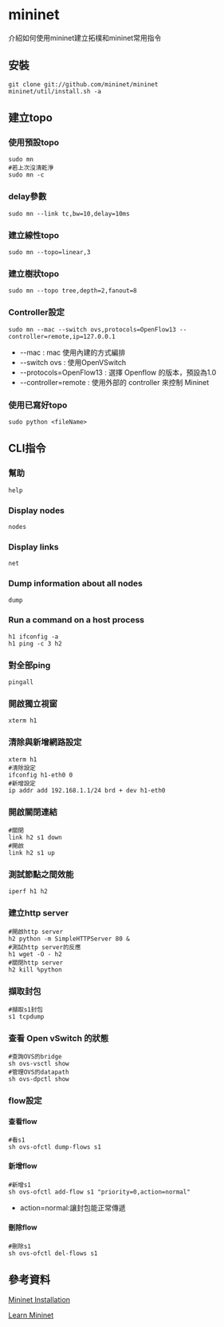 # mininet
介紹如何使用mininet建立拓樸和mininet常用指令

## 安裝
```shell=
git clone git://github.com/mininet/mininet 
mininet/util/install.sh -a
```

## 建立topo

### 使用預設topo
```shell=
sudo mn
#若上次沒清乾淨
sudo mn -c
```
### delay參數
```shell=
sudo mn --link tc,bw=10,delay=10ms
```
### 建立線性topo
```shell=
sudo mn --topo=linear,3
```
### 建立樹狀topo
```shell=
sudo mn --topo tree,depth=2,fanout=8
```
### Controller設定
```shell=
sudo mn --mac --switch ovs,protocols=OpenFlow13 --controller=remote,ip=127.0.0.1
```
- --mac : mac 使用內建的方式編排
- --switch ovs : 使用OpenVSwitch
- --protocols=OpenFlow13 : 選擇 Openflow 的版本，預設為1.0
- --controller=remote : 使用外部的 controller 來控制 Mininet

### 使用已寫好topo
```shell=
sudo python <fileName>
```

## CLI指令

### 幫助
```shell=
help
```
### Display nodes
```shell=
nodes
```
### Display links
```shell=
net
```
### Dump information about all nodes
```shell=
dump
```
### Run a command on a host process
```shell=
h1 ifconfig -a
h1 ping -c 3 h2
```
### 對全部ping
```shell=
pingall
```
### 開啟獨立視窗
```shell=
xterm h1
```
### 清除與新增網路設定
```shell=
xterm h1
#清除設定
ifconfig h1-eth0 0
#新增設定
ip addr add 192.168.1.1/24 brd + dev h1-eth0
```
### 開啟關閉連結
```shell=
#關閉
link h2 s1 down
#開啟
link h2 s1 up
```

### 測試節點之間效能
```shell=
iperf h1 h2
```

### 建立http server
```shell=
#開啟http server
h2 python -m SimpleHTTPServer 80 &
#測試http server的反應
h1 wget -O - h2
#關閉http server
h2 kill %python
```
### 擷取封包
```shell=
#擷取s1封包
s1 tcpdump
```

### 查看 Open vSwitch 的狀態
```shell=
#查詢OVS的bridge
sh ovs-vsctl show
#管理OVS的datapath
sh ovs-dpctl show
```

### flow設定

#### 查看flow
```shell=
#看s1
sh ovs-ofctl dump-flows s1
```
#### 新增flow
```shell=
#新增s1
sh ovs-ofctl add-flow s1 "priority=0,action=normal"
```
- action=normal:讓封包能正常傳遞

#### 刪除flow
```shell=
#刪除s1
sh ovs-ofctl del-flows s1
```

## 參考資料
[Mininet Installation](https://myweb.ntut.edu.tw/~phtseng/SDN/LAB1.pdf)

[Learn Mininet](https://github.com/YanHaoChen/Learning-SDN/tree/master/Mininet)